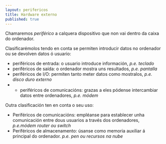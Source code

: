 ```yaml
---
layout: perifericos
title: Hardware externo
published: true
---
```


Chamaremos _periférico_ a calquera dispositivo que non vai dentro da caixa do ordenador.

Clasificarémolos tendo en conta se permiten introducir datos no ordenador ou se devolven datos ó usuario:

* periféricos de entrada: o usuario introduce información, _p.e. teclado_
* periféricos de saída: o ordenador mostra uns resultados,  _p.e. pantalla_
* periféricos de I/O: permiten tanto meter datos como mostralos, _p.e. disco duro externo_
* * periféricos de comunicacións: grazas a eles pódense intercambiar datos entre ordenadores, _p.e. módem_

Outra clasificación ten en conta o seu uso:

* Periféricos de comunicacións: empléanse para establecer unha comunicación entre dous usuarios a través dos ordenadores, _p.e.módem router ou switch_
* Periféricos de almacenamento: úsanse como memoria auxiliar á principal do ordenador. _p.e. pen ou recursos na nube_

<!--
Este sistema consta de dúas partes:

* Interfaz: encargase de xestionar o intercambio da información entre o periferico e a CPU. Adapta a información especifica de cada dispositivo en conxunto das sinais normalizadas de forma que actúa como interlocutor do periférico e a maquina.
* Controlador: a súa misión é xestionar directamente o periférico. É un sistema electrónico ou mecánico que adoita ir integrado no propio periférico. cada periférico ten o seu.

A xestión da E/S é un dos pilares fundamentais no rendemento dun ordenador, xa que todos os dispositivos que se conectan o equipo compiten polo uso da CPU para poder operar.


A arquitectura de bus de E/S é o estándar máis usado nos ordenadores de propósito xeneral, pola súa simplicidade e flexibilidade.

Existen outras arquitecturas para a xestion de E/S como:

* E/S mapeada en memoria: memoria e interfaz comparten buses e portas de E/S
* E/S aillada: cada dispositivo de E/S ten un bus dedicado -->
